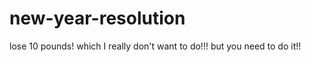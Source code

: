 # new-year-resolution



lose 10 pounds!
which I really don't want to do!!!
but you need to do it!!
